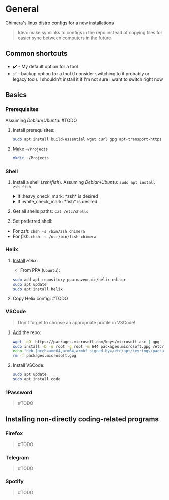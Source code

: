 # General

Chimera's linux distro configs for a new installations

> Idea: make symlinks to configs in the repo instead of copying files for easier sync between computers in the future

## Common shortcuts

* :heavy_check_mark: - My default option for a tool
* :white_check_mark: - backup option for a tool (I consider switching to it probably or legacy tool). I shouldn't install it if I'm not sure I want to switch right now

## Basics

### Prerequisites

Assuming *Debian*/*Ubuntu*: #TODO

1. Install prerequisites:

    ``` Bash
    sudo apt install build-essential wget curl gpg apt-transport-https git
    ```

1. Make `~/Projects`

    ``` Bash
    mkdir ~/Projects
    ```

### Shell

1. Install a shell (*zsh*/*fish*). Assuming *Debian*/*Ubuntu*:
```sudo apt install zsh fish```

    <details>
        <summary>If :heavy_check_mark: *zsh* is desired</summary>
        1. [Install](https://ohmyz.sh/#install) *oh-my-zsh* with *curl*:

            ``` Bash
            sh -c "$(curl -fsSL https://raw.githubusercontent.com/ohmyzsh/ohmyzsh/master/tools/install.sh)"
            ```

        1. Copy *zsh* config from `~` to `~/.zshrc`:

            ``` Bash
            cp zsh/.zshrc ~/.zshrc
            ```

        1. [Install fonts](https://github.com/romkatv/powerlevel10k#meslo-nerd-font-patched-for-powerlevel10k)
        1. Install *Powerlevel10k*

            ``` Bash
            git clone --depth=1 <https://github.com/romkatv/powerlevel10k.git> "${ZSH_CUSTOM:-$HOME/.oh-my-zsh/custom}/themes/powerlevel10k"
            ```

        1. Copy *Powerlevel10k* config:

        ``` Bash
        cp zsh/.p10k.zsh ~/.p10k.zsh
        ```
    </details>
    <details>
        <summary>If :white_check_mark: *fish* is desired:</summary>
        1. Install fish:

            ``` Bash
            sudo apt install fish
            ```

        > #TODO
    </details>
1. Get all shells paths:
```cat /etc/shells```

1. Set preferred shell:

* For *zsh*: `chsh -s /bin/zsh chimera`
* For *fish*: `chsh -s /usr/bin/fish chimera`

### Helix

1. [Install](https://docs.helix-editor.com/package-managers.html) *Helix*:

    * From PPA (`Ubuntu`):

    ``` Bash
    sudo add-apt-repository ppa:maveonair/helix-editor
    sudo apt update
    sudo apt install helix
    ```

1. Copy Helix config: #TODO

### VSCode

> Don't forget to choose an appropriate profile in VSCode!

1. [Add](https://code.visualstudio.com/docs/setup/linux#_install-vs-code-on-linux) the repo:

    ``` Bash
    wget -qO- https://packages.microsoft.com/keys/microsoft.asc | gpg --dearmor > packages.microsoft.gpg
    sudo install -D -o root -g root -m 644 packages.microsoft.gpg /etc/apt/keyrings/packages.microsoft.gpg
    echo "deb [arch=amd64,arm64,armhf signed-by=/etc/apt/keyrings/packages.microsoft.gpg] https://packages.microsoft.com/repos/code stable main" |sudo tee /etc/apt/sources.list.d/vscode.list > /dev/null
    rm -f packages.microsoft.gpg
    ```

1. Install VSCode:

    ``` Bash
    sudo apt update
    sudo apt install code
    ```

### 1Password

> #TODO

## Installing non-directly coding-related programs

### Firefox

> #TODO

### Telegram

> #TODO

### Spotify

> #TODO
